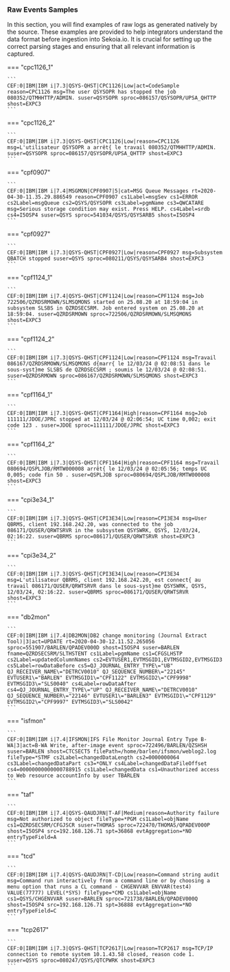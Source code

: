 
### Raw Events Samples

In this section, you will find examples of raw logs as generated natively by the source. These examples are provided to help integrators understand the data format before ingestion into Sekoia.io. It is crucial for setting up the correct parsing stages and ensuring that all relevant information is captured.


=== "cpc1126_1"

    ```
	CEF:0|IBM|IBM i|7.3|QSYS-QHST|CPC1126|Low|act=CodeSample reason=CPC1126 msg=The user QSYSOPR has stopped the job 080352/QTMHHTTP/ADMIN. suser=QSYSOPR sproc=086157/QSYSOPR/UPSA_QHTTP shost=EXPC3
    ```



=== "cpc1126_2"

    ```
	CEF:0|IBM|IBM i|7.3|QSYS-QHST|CPC1126|Low|reason=CPC1126 msg=L'utilisateur QSYSOPR a arrêt{ le travail 080352/QTMHHTTP/ADMIN. suser=QSYSOPR sproc=086157/QSYSOPR/UPSA_QHTTP shost=EXPC3
    ```



=== "cpf0907"

    ```
	CEF:0|IBM|IBM i|7.4|MSGMON|CPF0907|5|cat=MSG Queue Messages rt=2020-04-30-11.35.29.886549 reason=CPF0907 cs1Label=msgSev cs1=ERROR cs2Label=msgQueue cs2=QSYS/QSYSOPR cs3Label=pgmName cs3=QWCATARE msg=Serious storage condition may exist. Press HELP. cs4Label=srdb cs4=I5OSP4 suser=QSYS sproc=541034/QSYS/QSYSARB5 shost=I5OSP4
    ```



=== "cpf0927"

    ```
	CEF:0|IBM|IBM i|7.3|QSYS-QHST|CPF0927|Low|reason=CPF0927 msg=Subsystem QBATCH stopped suser=QSYS sproc=080211/QSYS/QSYSARB4 shost=EXPC3
    ```



=== "cpf1124_1"

    ```
	CEF:0|IBM|IBM i|7.4|QSYS-QHST|CPF1124|Low|reason=CPF1124 msg=Job 722506/QZRDSRMOWN/SLMSQMONS started on 25.08.20 at 18:59:04 in subsystem SLSBS in QZRDSECSRM. Job entered system on 25.08.20 at 18:59:04. suser=QZRDSRMOWN sproc=722506/QZRDSRMOWN/SLMSQMONS shost=EXPC3
    ```



=== "cpf1124_2"

    ```
	CEF:0|IBM|IBM i|7.3|QSYS-QHST|CPF1124|Low|reason=CPF1124 msg=Travail 086167/QZRDSRMOWN/SLMSQMONS d{marr{ le 12/03/24 @ 02:08:51 dans le sous-syst}me SLSBS de QZRDSECSRM ; soumis le 12/03/24 @ 02:08:51. suser=QZRDSRMOWN sproc=086167/QZRDSRMOWN/SLMSQMONS shost=EXPC3
    ```



=== "cpf1164_1"

    ```
	CEF:0|IBM|IBM i|7.3|QSYS-QHST|CPF1164|High|reason=CPF1164 msg=Job 111111/JDOE/JPRC stopped at 12/03/24 @ 02:06:54; UC time 0,002; exit code 123 . suser=JDOE sproc=111111/JDOE/JPRC shost=EXPC3
    ```



=== "cpf1164_2"

    ```
	CEF:0|IBM|IBM i|7.3|QSYS-QHST|CPF1164|High|reason=CPF1164 msg=Travail 080694/QSPLJOB/RMTW000008 arrêt{ le 12/03/24 @ 02:05:56; temps UC 0,005; code fin 50 . suser=QSPLJOB sproc=080694/QSPLJOB/RMTW000008 shost=EXPC3
    ```



=== "cpi3e34_1"

    ```
	CEF:0|IBM|IBM i|7.3|QSYS-QHST|CPI3E34|Low|reason=CPI3E34 msg=User QBRMS, client 192.168.242.20, was connected to the job 086171/QUSER/QRWTSRVR in the subsystem QSYSWRK, QSYS, 12/03/24, 02:16:22. suser=QBRMS sproc=086171/QUSER/QRWTSRVR shost=EXPC3
    ```



=== "cpi3e34_2"

    ```
	CEF:0|IBM|IBM i|7.3|QSYS-QHST|CPI3E34|Low|reason=CPI3E34 msg=L'utilisateur QBRMS, client 192.168.242.20, est connect{ au travail 086171/QUSER/QRWTSRVR dans le sous-syst}me QSYSWRK, QSYS, 12/03/24, 02:16:22. suser=QBRMS sproc=086171/QUSER/QRWTSRVR shost=EXPC3
    ```



=== "db2mon"

    ```
	CEF:0|IBM|IBM i|7.4|DB2MON|DB2 change monitoring (Journal Extract Tool)|3|act=UPDATE rt=2020-04-30-12.11.52.265056 sproc=551907/BARLEN/QPADEV000D shost=I5OSP4 suser=BARLEN fname=QZRDSECSRM/SLTHSTENT cs1Label=pgmName cs1=CFGSLHSTP cs2Label=updatedColumnNames cs2=EVTUSER1,EVTMSGID1,EVTMSGID2,EVTMSGID3 cs5Label=rowDataBefore cs5=QJ_JOURNAL_ENTRY_TYPE\="UB" QJ_RECEIVER_NAME\="DETRCV0010" QJ_SEQUENCE_NUMBER\="22145" EVTUSER1\="BARLEN" EVTMSGID1\="CPF1122" EVTMSGID2\="CPF9998" EVTMSGID3\="SLS0040" cs4Label=rowDataAfter cs4=QJ_JOURNAL_ENTRY_TYPE\="UP" QJ_RECEIVER_NAME\="DETRCV0010" QJ_SEQUENCE_NUMBER\="22146" EVTUSER1\="BARLEN3" EVTMSGID1\="CPF1129" EVTMSGID2\="CPF9997" EVTMSGID3\="SLS0042"
    ```



=== "isfmon"

    ```
	CEF:0|IBM|IBM i|7.4|IFSMON|IFS File Monitor Journal Entry Type B-WA|3|act=B-WA Write, after-image event sproc=722496/BARLEN/QZSHSH suser=BARLEN shost=CTCSECT5 filePath=/home/barlen/ifsmon/weblog2.log fileType=*STMF cs2Label=changedDataLength cs2=0000000064 cs3Label=changedDataPart cs3=*ONLY cs4Label=changedDataFileOffset cs4=00000000000000788915 cs1Label=changedData cs1=Unauthorized access to Web resource accountInfo by user TBARLEN
    ```



=== "taf"

    ```
	CEF:0|IBM|IBM i|7.4|QSYS-QAUDJRN|T-AF|Medium|reason=Authority failure msg=Not authorized to object fileType=*PGM cs1Label=objName cs1=QZRDSECSRM/CFGJSCR suser=THOMAS sproc=722470/THOMAS/QPADEV000P shost=I5OSP4 src=192.168.126.71 spt=36868 evtAggregation=*NO entryTypeField=A
    ```



=== "tcd"

    ```
	CEF:0|IBM|IBM i|7.4|QSYS-QAUDJRN|T-CD|Low|reason=Command string audit msg=Command run interactively from a command line or by choosing a menu option that runs a CL command - CHGENVVAR ENVVAR(test4) VALUE(77777) LEVEL(*SYS) fileType=*CMD cs1Label=objName cs1=QSYS/CHGENVVAR suser=BARLEN sproc=721738/BARLEN/QPADEV000Q shost=I5OSP4 src=192.168.126.71 spt=36888 evtAggregation=*NO entryTypeField=C
    ```



=== "tcp2617"

    ```
	CEF:0|IBM|IBM i|7.3|QSYS-QHST|TCP2617|Low|reason=TCP2617 msg=TCP/IP connection to remote system 10.1.43.58 closed, reason code 1. suser=QSYS sproc=080247/QSYS/QTCPWRK shost=EXPC3
    ```



